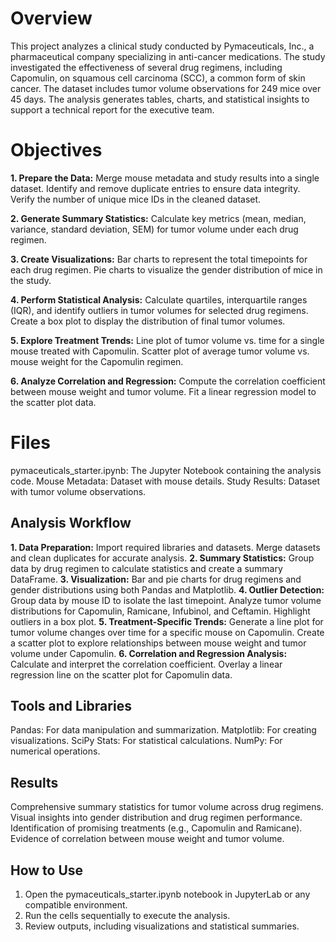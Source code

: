 # Overview

This project analyzes a clinical study conducted by Pymaceuticals, Inc., a pharmaceutical company specializing in anti-cancer medications. The study investigated the effectiveness of several drug regimens, including Capomulin, on squamous cell carcinoma (SCC), a common form of skin cancer. The dataset includes tumor volume observations for 249 mice over 45 days. The analysis generates tables, charts, and statistical insights to support a technical report for the executive team.

# Objectives

__1. Prepare the Data:__
Merge mouse metadata and study results into a single dataset.
Identify and remove duplicate entries to ensure data integrity.
Verify the number of unique mice IDs in the cleaned dataset.

__2. Generate Summary Statistics:__
Calculate key metrics (mean, median, variance, standard deviation, SEM) for tumor volume under each drug regimen.

__3. Create Visualizations:__
Bar charts to represent the total timepoints for each drug regimen.
Pie charts to visualize the gender distribution of mice in the study.

__4. Perform Statistical Analysis:__
Calculate quartiles, interquartile ranges (IQR), and identify outliers in tumor volumes for selected drug regimens.
Create a box plot to display the distribution of final tumor volumes.

__5. Explore Treatment Trends:__
Line plot of tumor volume vs. time for a single mouse treated with Capomulin.
Scatter plot of average tumor volume vs. mouse weight for the Capomulin regimen.

__6. Analyze Correlation and Regression:__
Compute the correlation coefficient between mouse weight and tumor volume.
Fit a linear regression model to the scatter plot data.

# Files

pymaceuticals_starter.ipynb: The Jupyter Notebook containing the analysis code.
Mouse Metadata: Dataset with mouse details.
Study Results: Dataset with tumor volume observations.
## Analysis Workflow

__1. Data Preparation:__
Import required libraries and datasets.
Merge datasets and clean duplicates for accurate analysis.
__2. Summary Statistics:__
Group data by drug regimen to calculate statistics and create a summary DataFrame.
__3. Visualization:__
Bar and pie charts for drug regimens and gender distributions using both Pandas and Matplotlib.
__4. Outlier Detection:__
Group data by mouse ID to isolate the last timepoint.
Analyze tumor volume distributions for Capomulin, Ramicane, Infubinol, and Ceftamin.
Highlight outliers in a box plot.
__5. Treatment-Specific Trends:__
Generate a line plot for tumor volume changes over time for a specific mouse on Capomulin.
Create a scatter plot to explore relationships between mouse weight and tumor volume under Capomulin.
__6. Correlation and Regression Analysis:__
Calculate and interpret the correlation coefficient.
Overlay a linear regression line on the scatter plot for Capomulin data.

## Tools and Libraries
Pandas: For data manipulation and summarization.
Matplotlib: For creating visualizations.
SciPy Stats: For statistical calculations.
NumPy: For numerical operations.

## Results

Comprehensive summary statistics for tumor volume across drug regimens.
Visual insights into gender distribution and drug regimen performance.
Identification of promising treatments (e.g., Capomulin and Ramicane).
Evidence of correlation between mouse weight and tumor volume.

## How to Use
1. Open the pymaceuticals_starter.ipynb notebook in JupyterLab or any compatible environment.
2. Run the cells sequentially to execute the analysis.
3. Review outputs, including visualizations and statistical summaries.

<!--Mod 5-->
